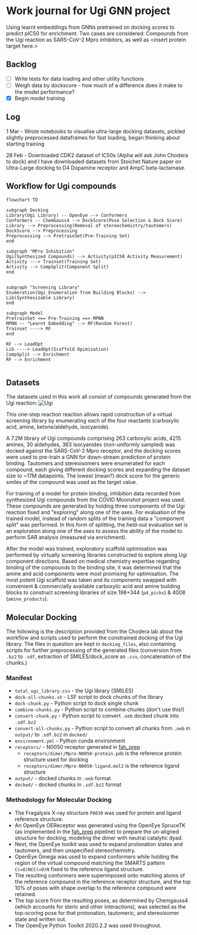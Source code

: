 # Work journal for Ugi GNN project

Using learnt embeddings from GNNs pretrained on docking scores to predict pIC50 for enrichment. Two cases are considered: Compounds from the Ugi reaction as SARS-CoV-2 Mpro inhibitors, as well as \<insert protein target here.\>


## Backlog

- [ ] Write tests for data loading and other utility functions
- [ ] Weigh data by dockscore - how much of a difference does it make to the model performance?
- [x] Begin model training

## Log

1 Mar - Wrote notebooks to visualise ultra-large docking datasets, pickled slightly preprocessed dataframes for fast loading, began thinking about starting training

28 Feb - Downloaded CDK2 dataset of IC50s (Alpha will ask John Chodera to dock) and I have downloaded datasets from Stoichet Nature paper on Ultra-Large docking to D4 Dopamine receptor and AmpC beta-lactamase.

## Workflow for Ugi compounds

```mermaid
flowchart TD

subgraph Docking
Library(Ugi Library) -- OpenEye --> Conformers
Conformers -- ChemGauss4 --> DockScore(Pose Selection & Dock Score)
Library --> Preprocessing(Removal of stereochemistry/tautomers)
DockScore --> Preprocessing
Preprocessing --> PretrainSet(Pre-Training Set)
end

subgraph "MPro Inhibition"
Ugi(Synthesized Compounds) --> Activity(pIC50 Activity Measurement)
Activity ---> Trainset(Training Set)
Activity --> CompSplit(Component Split)
end


subgraph "Screening Library"
Enumeration(Ugi Enumeration from Building Blocks) --> Lib(Synthesizable Library)
end

subgraph Model
PretrainSet <== Pre-Training ==> MPNN
MPNN -- "Learnt Embedding" --> RF(Random Forest)
Trainset ----> RF
end

RF --> LeadOpt
Lib ----> LeadOpt(Scaffold Opimisation)
CompSplit --> Enrichment
RF --> Enrichment


```

## Datasets

The datasets used in this work all consist of compounds generated from the Ugi reaction:
![Ugi](https://upload.wikimedia.org/wikipedia/commons/thumb/6/68/UGI_Reaction_Ü_V.2.svg/2560px-UGI_Reaction_Ü_V.2.svg.png)

This one-step reaction reaction allows rapid construction of a virtual screening library by enumerating each of the four reactants (carboxylic acid, amine, ketone/aldehyde, isocyanide).

A 7.2M library of Ugi compounds comprising 263 carboxylic acids, 4215 amines, 30 aldehydes, 363 isocyanides (non-uniformly sampled) was docked against the SARS-CoV-2 Mpro receptor, and the docking scores were used to pre-train a GNN for down-stream prediction of protein binding. Tautomers and stereoisomers were enumerated for each compound, each giving different docking scores and expanding the dataset size to ~17M datapoints. The lowest (mean?) dock score for the generic smiles of the compound was used as the target value.

For training of a model for protein binding, inhibition data recorded from synthesized Ugi compounds from the COVID Moonshot project was used. These compounds are generated by holding three components of the Ugi reaction fixed and "exploring" along one of the axes. For evaluation of the trained model, instead of random splits of the training data a "component split" was performed. In this form of splitting, the held-out evaluation set is an exploration along one of the axes to assess the ability of the model to perform SAR analysis (measured via enrichment).

After the model was trained, exploratory scaffold optimisation was performed by virtually screening libraries constructed to explore along Ugi component directions. Based on medical chemistry expertise regarding binding of the compounds to the binding site, it was determined that the amine and acid components were most promising for optimisation. The most potent Ugi scaffold was taken and its components swapped with convenient & commercially available carboxylic acid and amine building blocks to construct screening libraries of size 198+344 (`p4_picks`) & 4008 (`amine_products`).

## Molecular Docking

The following is the description provided from the Chodera lab about the workflow and scripts used to perform the constrained docking of the Ugi library. The files in question are kept in `docking_files`, also containing scripts for further preprocessing of the generated files (conversion from `.bz2` to `.sdf`, extraction of SMILES/dock_score as `.csv`, concatenation of the chunks.)

### Manifest

* `total_ugi_library.csv` - the Ugi library (SMILES)
* `dock-all-chunks.sh` - LSF script to dock chunks of the library
* `dock-chunk.py` - Python script to dock single chunk
* `combine-chunks.py` - Python script to combine chunks (don't use this!)
* `convert-chunk.py` - Python script to convert `.oeb` docked chunk into `.sdf.bz2`
* `convert-all-chunks.py` - Python script to convert all chunks from `.oeb` in `output/` to `.sdf.bz2` in `docked/`
* `environment.yml` - Python conda environment
* `receptors/` - N0050 receptor generated in [fah_prep](https://github.com/choderalab/fah_prep)
  * `receptors/dimer/Mpro-N0050-protein.pdb` is the reference protein structure used for docking
  * `receptors/dimer/Mpro-N0050-ligand.mol2` is the reference ligand structure
* `output/` - docked chunks in `.oeb` format
* `docked/` - docked chunks in `.sdf.bz2` format

### Methodology for Molecular Docking

* The Fragalysis X-ray structure `P0030` was used for protein and ligand reference structure.
* An OpenEye OEReceptor was generated using the OpenEye SpruceTK (as implemented in the [fah_prep](https://github.com/choderalab/fah_prep) pipeline) to prepare the un-aligned structure for docking, modeling the dimer with neutral catalytic dyad.
* Next, the OpenEye toolkit was used to expand protonation states and tautomers, and then unspecified stereochemistry.
* OpenEye Omega was used to expand conformers while holding the region of the virtual compound matching the SMARTS pattern `C(=O)NCC(=O)N` fixed to the reference ligand structure.
* The resulting conformers were superimposed onto matching atoms of the reference compound in the reference receptor structure, and the top 10% of poses with shape overlap to the reference compound were retained.
* The top score from the resulting poses, as determined by Chemgauss4 (which accounts for steric and other interactions), was selected as the top-scoring pose for that protonation, tautomeric, and stereoisomer state and written out.
* The OpenEye Python Toolkit 2020.2.2 was used throughout.
